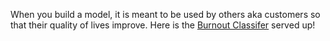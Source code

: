 When you build a model, it is meant to be used by others aka customers so that their quality of lives improve. Here is the [Burnout Classifer](http://192.168.1.174:8501) served up!
